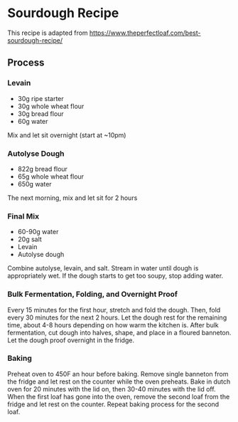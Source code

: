 # Sourdough Recipe
This recipe is adapted from https://www.theperfectloaf.com/best-sourdough-recipe/

## Process
### Levain
* 30g ripe starter
* 30g whole wheat flour
* 30g bread flour
* 60g water

Mix and let sit overnight (start at ~10pm)

### Autolyse Dough
* 822g bread flour
* 65g whole wheat flour
* 650g water

The next morning, mix and let sit for 2 hours

### Final Mix
* 60-90g water
* 20g salt
* Levain
* Autolyse dough

Combine autolyse, levain, and salt. Stream in water until dough is appropriately wet. If the dough starts to get too soupy, stop adding water.

### Bulk Fermentation, Folding, and Overnight Proof
Every 15 minutes for the first hour, stretch and fold the dough. Then, fold every 30 minutes for the next 2 hours. Let the dough rest for the remaining time, about 4-8 hours depending on how warm the kitchen is. After bulk fermentation, cut dough into halves, shape, and place in a floured banneton. Let the dough proof overnight in the fridge.

### Baking
Preheat oven to 450F an hour before baking. Remove single banneton from the fridge and let rest on the counter while the oven preheats. Bake in dutch oven for 20 minutes with the lid on, then 30-40 minutes with the lid off. When the first loaf has gone into the oven, remove the second loaf from the fridge and let rest on the counter. Repeat baking process for the second loaf.